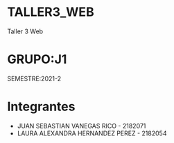 # TALLER3_WEB
Taller 3 Web 

# GRUPO:J1
SEMESTRE:2021-2

# Integrantes

- JUAN SEBASTIAN VANEGAS RICO - 2182071
- LAURA ALEXANDRA HERNANDEZ PEREZ - 2182054
